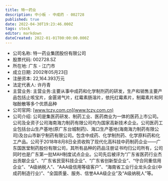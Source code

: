 ```yaml
---
title: 特一药业
description: 中小板 - 中成药 - 002728
published: true
date: 2022-04-30T19:23:46.000Z
tags: stock
editor: markdown
dateCreated: 2022-01-01T00:00:00.000Z
---
```


- 公司名称: 特一药业集团股份有限公司
- 股票代码: 002728.SZ
- 所在地: 广东 - 江门市
- 成立日期: 2002年05月23日
- 注册资本: 22,164.393万元
- 法定代表人: 许丹青
- 主营业务: 主营业务:主要从事中成药和化学制剂药的研发，生产和销售主要产品包括止咳宝片，金匮肾气片，红霉素肠溶片，依托红霉素片，制霉素片和阿咖酚散等多个优质品种
- 公司官网: [www.tczy.com.cn](www.tczy.com.cn)
- 公司介绍: 公司是集医药研发、制药工业、医药商业为一体的医药上市公司。公司及全资子公司海南海力制药有限公司均为国家高新技术企业。公司医药工业包括台山生产基地(原广东台城制药)、海口生产基地(海南海力制药有限公司)及台山市新宁制药有限公司。包含中成药、化学制剂药、化学原料药和化工产品。公司于2018年8月8日全资收购了现代化高科技中药制药企业——广东国医堂制药股份有限公司，其所有品种的药品注册证书均归公司所有，公司同时也是广东第一批MAH制度试点企业。公司先后被评为“广东省医药行业杰出贡献企业”、“广东省民营科技企业”、“广东省创新型企业”、“守合同重信用企业”、“A级纳税人”、“AAA级信用等级客户”、“海南省工业行业龙头企业(中成药制造行业)”、“全国质量、服务、信誉AAA级企业”及“A级纳税人”等。


